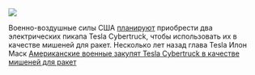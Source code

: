 <!--2025-08-07 12:55:12-->
<div class="yb">
  <div class="rss habr"><img src="https://habrastorage.org/webt/fb/9b/by/fb9bbypcsy2kpegawr_nwxdcpws.jpeg" /><p>Военно-воздушные силы США <a href="https://electrek.co/2025/08/06/us-military-buying-tesla-cybertruck-targets-missiles/" rel="noopener noreferrer nofollow">планируют</a> приобрести два электрических пикапа Tesla Cybertruck, чтобы использовать их в качестве мишеней для ракет. Несколько лет назад глава Tesla Илон Маск <a... <p class="titl"><a href="https://habr.com/ru/news/935042/?utm_source=habrahabr&utm_medium=rss&utm_campaign=935042">Американские военные закупят Tesla Cybertruck в качестве мишеней для ракет</a></p></div>
</div>

